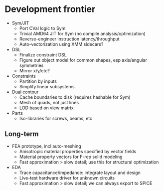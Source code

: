 # Development frontier
+ Sym/JIT
  + Port CVal logic to Sym
  + Trivial AMD64 JIT for Sym (no compile analysis/optimization)
  + Reverse-engineer instruction latency/throughput
  + Auto-vectorization using XMM sidecars?
+ DSL
  + Finalize constraint DSL
  + Figure out object model for common shapes, esp axis/angular symmetries
  + Mirror x/y/etc?
+ Constraints
  + Partition by inputs
  + Simplify linear subsystems
+ Dual contour
  + Cache boundaries to disk (requires hashable for Sym)
  + Mesh of quads, not just lines
  + LOD based on view matrix
+ Parts
  + Iso-libraries for screws, beams, etc


## Long-term
+ FEA prototype, incl auto-meshing
  + Anisotropic material properties specified by vector fields
  + Material property vectors for F-rep solid modeling
  + Fast approximation > slow detail; use this for structural optimization
+ EDA
  + Trace capacitance/impedance: integrate layout and design
  + Live-test hardware driver for unknown circuits
  + Fast approximation > slow detail; we can always export to SPICE
